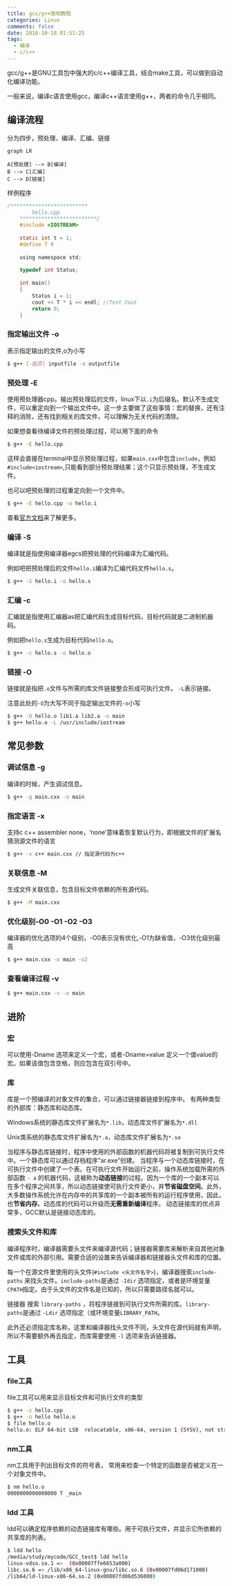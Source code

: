 ```yaml
---
title: gcc/g++简明教程
categories: Linux
comments: false
date: 2016-10-18 01:51:25
tags:
  - 编译
  - c/c++
---
```


gcc/g++是GNU工具包中强大的c/c++编译工具，结合make工具，可以做到自动化编译功能。

一般来说，编译c语言使用gcc，编译c++语言使用g++，两者的命令几乎相同。

## 编译流程

分为四步，预处理、编译、汇编、链接

```mermaid
graph LR

A[预处理] --> B[编译]
B --> C[汇编]
C --> D[链接]
```

样例程序

```c
/*************************
		hello.cpp
	*************************/
	#include <IOSTREAM>
 
	static int t = 1;
	#define T 9
 
	using namespace std;
 
	typedef int Status;
 
	int main()
	{
		Status i = 1;
		cout << T * i << endl; //Test Cout
		return 0;
	}
```

### 指定输出文件 -o

表示指定输出的文件,o为小写

```bash
$ g++ [-选项] inputfile -o outputfile
```



### 预处理 -E

使用预处理器cpp。输出预处理后的文件，linux下以`.i`为后缀名。默认不生成文件，可以重定向到一个输出文件中。这一步主要做了这些事情：宏的替换，还有注释的消除，还有找到相关的库文件，可以理解为无关代码的清除。

如果想查看待编译文件的预处理过程，可以用下面的命令

```bash
$ g++ -E hello.cpp
```

这样会直接在terminal中显示预处理过程，如果`main.cxx`中包含`include`，例如`#include<iostream>`,只能看到部分预处理结果；这个只显示预处理，不生成文件。

也可以吧预处理的过程重定向到一个文件中。

```bash
$ g++ -E hello.cpp -o hello.i
```

查看[官方文档](<http://gcc.gnu.org/onlinedocs/cpp/Preprocessor-Output.html>)来了解更多。

### 编译 -S

编译就是指使用编译器egcs把预处理的代码编译为汇编代码。

例如吧把预处理后的文件`hello.i`编译为汇编代码文件`hello.s`。

```bash
$ g++ -S hello.i -o hello.s
```

### 汇编 -c

汇编就是指使用汇编器as把汇编代码生成目标代码，目标代码就是二进制机器码。

例如把`hello.s`生成为目标代码`hello.o`。

```bash
$ g++ -c hello.s -o hello.o
```

### 链接 -O

链接就是指把`.o`文件与所需的库文件链接整合形成可执行文件。 `-L`表示链接。

注意此处的`-O`为大写不同于指定输出文件的`-o`小写

```bash
$ g++ -O hello.o lib1.a lib2.a -o main
$ g++ hello.o -L /usr/include/iostream
```



## 常见参数

### 调试信息 -g

编译的时候，产生调试信息。

```bash
$ g++ -g main.cxx -o main
```

### 指定语言 -x

支持c c++ assembler none，‘none’意味着恢复默认行为，即根据文件的扩展名猜测源文件的语言

```bash
$ g++ -x c++ main.cxx // 指定源代码为c++
```

### 关联信息 -M

生成文件关联信息，包含目标文件依赖的所有源代码。

```bash
$ g++ -M main.cxx
```

### 优化级别-O0 -O1 -O2 -O3

编译器的优化选项的4个级别，-O0表示没有优化,-O1为缺省值，-O3优化级别最高　　 　　

```bash
$ g++ main.cxx -o main -o2
```

### 查看编译过程 -v

```bash
$ g++ main.cxx -v -o main
```



## 进阶

### 宏

可以使用-Dname 选项来定义一个宏，或者-Dname=value 定义一个值value的宏。如果该值包含空格，则应包含在双引号中。

### 库

库是一个预编译的对象文件的集合，可以通过链接器链接到程序中。 
有两种类型的外部库：静态库和动态库。 

Windows系统的静态库文件扩展名为`*.lib`，动态库文件扩展名为`*.dll`

Unix类系统的静态库文件扩展名为`*.a`，动态库文件扩展名为`*.so`

当程序与静态库链接时，程序中使用的外部函数的机器代码将被复制到可执行文件中。一个静态库可以通过存档程序”ar.exe”创建。 
当程序与一个动态库链接时，在可执行文件中创建了一个表。在可执行文件开始运行之前，操作系统加载所需的外部函数 `- a` 的机器代码，这被称为**动态链接**的过程。因为一个库的一个副本可以在多个程序之间共享，所以动态链接使可执行文件更小，并**节省磁盘空间**。此外，大多数操作系统允许在内存中的共享库的一个副本被所有的运行程序使用，因此，也**节省内存**。动态库的代码可以升级而**无需重新编译**程序。 
动态链接库的优点非常多，GCC默认是链接动态库的。 

### 搜索头文件和库
编译程序时，编译器需要头文件来编译源代码；链接器需要库来解析来自其他对象文件或库的外部引用。需要合适的设置来告诉编译器和链接器头文件和库的位置。

每一个在源文件里使用的头文件(`#include <头文件名字>`)，编译器搜索`include-paths` 来找头文件。`include-paths`是通过 `-Idir` 选项指定，或者是环境变量 `CPATH`指定。由于头文件的文件名是已知的，所以只需要路径名就可以。 

链接器 搜索 `library-paths` ，将程序链接到可执行文件所需的库。`library-paths`是通过 `-Ldir` 选项指定（或环境变量`LIBRARY_PATH`。

此外还必须指定库名称，这里和编译器找头文件不同，头文件在源代码就有声明，所以不需要额外再去指定，而库需要使用 `-l` 选项来告诉链接器。

## 工具

### file工具
file工具可以用来显示目标文件和可执行文件的类型

```bash
$ g++ -c hello.cpp
$ g++ -o hello hello.o
$ file hello.o
hello.o: ELF 64-bit LSB  relocatable, x86-64, version 1 (SYSV), not stripped
```




### nm工具
nm工具用于列出目标文件的符号表， 
常用来检查一个特定的函数是否被定义在一个对象文件中。

```bash
$ nm hello.o
0000000000000000 T _main
```



### ldd 工具
ldd可以确定程序依赖的动态链接库有哪些。用于可执行文件，并显示它所依赖的共享库的列表。

```bash
$ ldd hello
/media/study/mycode/GCC_test$ ldd hello
linux-vdso.so.1 =>  (0x00007ffe6653a000)
libc.so.6 => /lib/x86_64-linux-gnu/libc.so.6 (0x00007fd06d171000)
/lib64/ld-linux-x86-64.so.2 (0x00007fd06d536000)
```

